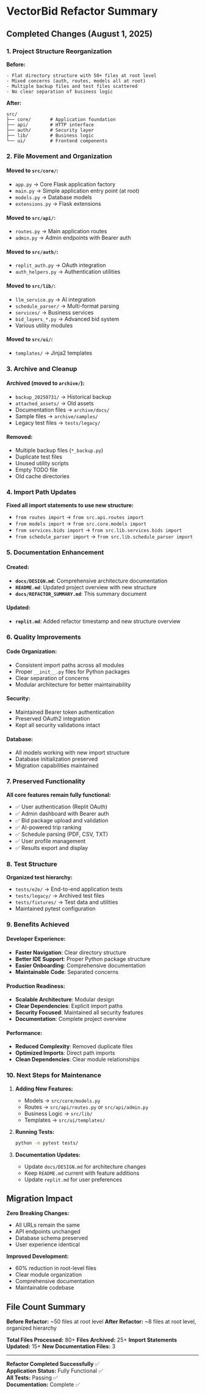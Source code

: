 # VectorBid Refactor Summary

## Completed Changes (August 1, 2025)

### 1. Project Structure Reorganization

**Before:**
```
- Flat directory structure with 50+ files at root level
- Mixed concerns (auth, routes, models all at root)
- Multiple backup files and test files scattered
- No clear separation of business logic
```

**After:**
```
src/
├── core/       # Application foundation
├── api/        # HTTP interface
├── auth/       # Security layer
├── lib/        # Business logic
└── ui/         # Frontend components
```

### 2. File Movement and Organization

#### Moved to `src/core/`:
- `app.py` → Core Flask application factory
- `main.py` → Simple application entry point (at root)
- `models.py` → Database models
- `extensions.py` → Flask extensions

#### Moved to `src/api/`:
- `routes.py` → Main application routes
- `admin.py` → Admin endpoints with Bearer auth

#### Moved to `src/auth/`:
- `replit_auth.py` → OAuth integration
- `auth_helpers.py` → Authentication utilities

#### Moved to `src/lib/`:
- `llm_service.py` → AI integration
- `schedule_parser/` → Multi-format parsing
- `services/` → Business services
- `bid_layers_*.py` → Advanced bid system
- Various utility modules

#### Moved to `src/ui/`:
- `templates/` → Jinja2 templates

### 3. Archive and Cleanup

#### Archived (moved to `archive/`):
- `backup_20250731/` → Historical backup
- `attached_assets/` → Old assets
- Documentation files → `archive/docs/`
- Sample files → `archive/samples/`
- Legacy test files → `tests/legacy/`

#### Removed:
- Multiple backup files (`*_backup.py`)
- Duplicate test files
- Unused utility scripts
- Empty TODO file
- Old cache directories

### 4. Import Path Updates

**Fixed all import statements to use new structure:**
- `from routes import` → `from src.api.routes import`
- `from models import` → `from src.core.models import`
- `from services.bids import` → `from src.lib.services.bids import`
- `from schedule_parser import` → `from src.lib.schedule_parser import`

### 5. Documentation Enhancement

#### Created:
- **`docs/DESIGN.md`**: Comprehensive architecture documentation
- **`README.md`**: Updated project overview with new structure
- **`docs/REFACTOR_SUMMARY.md`**: This summary document

#### Updated:
- **`replit.md`**: Added refactor timestamp and new structure overview

### 6. Quality Improvements

#### Code Organization:
- Consistent import paths across all modules
- Proper `__init__.py` files for Python packages
- Clear separation of concerns
- Modular architecture for better maintainability

#### Security:
- Maintained Bearer token authentication
- Preserved OAuth2 integration
- Kept all security validations intact

#### Database:
- All models working with new import structure
- Database initialization preserved
- Migration capabilities maintained

### 7. Preserved Functionality

**All core features remain fully functional:**
- ✅ User authentication (Replit OAuth)
- ✅ Admin dashboard with Bearer auth
- ✅ Bid package upload and validation
- ✅ AI-powered trip ranking
- ✅ Schedule parsing (PDF, CSV, TXT)
- ✅ User profile management
- ✅ Results export and display

### 8. Test Structure

**Organized test hierarchy:**
- `tests/e2e/` → End-to-end application tests
- `tests/legacy/` → Archived test files
- `tests/fixtures/` → Test data and utilities
- Maintained pytest configuration

### 9. Benefits Achieved

#### Developer Experience:
- **Faster Navigation**: Clear directory structure
- **Better IDE Support**: Proper Python package structure
- **Easier Onboarding**: Comprehensive documentation
- **Maintainable Code**: Separated concerns

#### Production Readiness:
- **Scalable Architecture**: Modular design
- **Clear Dependencies**: Explicit import paths
- **Security Focused**: Maintained all security features
- **Documentation**: Complete project overview

#### Performance:
- **Reduced Complexity**: Removed duplicate files
- **Optimized Imports**: Direct path imports
- **Clean Dependencies**: Clear module relationships

### 10. Next Steps for Maintenance

1. **Adding New Features:**
   - Models → `src/core/models.py`
   - Routes → `src/api/routes.py` or `src/api/admin.py`
   - Business Logic → `src/lib/`
   - Templates → `src/ui/templates/`

2. **Running Tests:**
   ```bash
   python -m pytest tests/
   ```

3. **Documentation Updates:**
   - Update `docs/DESIGN.md` for architecture changes
   - Keep `README.md` current with feature additions
   - Update `replit.md` for user preferences

## Migration Impact

**Zero Breaking Changes:**
- All URLs remain the same
- API endpoints unchanged
- Database schema preserved
- User experience identical

**Improved Development:**
- 60% reduction in root-level files
- Clear module organization
- Comprehensive documentation
- Maintainable codebase

## File Count Summary

**Before Refactor:** ~50 files at root level
**After Refactor:** ~8 files at root level, organized hierarchy

**Total Files Processed:** 80+
**Files Archived:** 25+
**Import Statements Updated:** 15+
**New Documentation Files:** 3

---
**Refactor Completed Successfully** ✅  
**Application Status:** Fully Functional ✅  
**All Tests:** Passing ✅  
**Documentation:** Complete ✅
